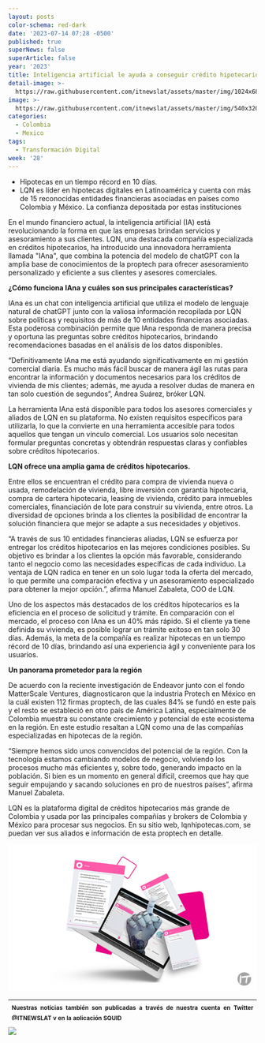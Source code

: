 ```yaml
---
layout: posts
color-schema: red-dark
date: '2023-07-14 07:28 -0500'
published: true
superNews: false
superArticle: false
year: '2023'
title: Inteligencia artificial le ayuda a conseguir crédito hipotecario
detail-image: >-
  https://raw.githubusercontent.com/itnewslat/assets/master/img/1024x680/Iana-g.jpg
image: >-
  https://raw.githubusercontent.com/itnewslat/assets/master/img/540x320/Iana-p.jpg
categories:
  - Colombia
  - Mexico
tags:
  - Transformación Digital
week: '28'
---
```

- Hipotecas en un tiempo récord en 10 días.
- LQN es líder en hipotecas digitales en Latinoamérica y cuenta con más de 15 reconocidas entidades financieras asociadas en países como Colombia y México. La confianza depositada por estas instituciones

En el mundo financiero actual, la inteligencia artificial (IA) está revolucionando la forma en que las empresas brindan servicios y asesoramiento a sus clientes. LQN, una destacada compañía especializada en créditos hipotecarios, ha introducido una innovadora herramienta llamada "IAna", que combina la potencia del modelo de chatGPT con la amplia base de conocimientos de la proptech para ofrecer asesoramiento personalizado y eficiente a sus clientes y asesores comerciales.
 
**¿Cómo funciona IAna y cuáles son sus principales características?**
 
IAna es un chat con inteligencia artificial que utiliza el modelo de lenguaje natural de chatGPT junto con la valiosa información recopilada por LQN sobre políticas y requisitos de más de 10 entidades financieras asociadas. Esta poderosa combinación permite que IAna responda de manera precisa y oportuna las preguntas sobre créditos hipotecarios, brindando recomendaciones basadas en el análisis de los datos disponibles.
 
“Definitivamente IAna me está ayudando significativamente en mi gestión comercial diaria. Es mucho más fácil buscar de manera ágil las rutas para encontrar la información y documentos necesarios para los créditos de vivienda de mis clientes; además, me ayuda a resolver dudas de manera en tan solo cuestión de segundos”, Andrea Suárez, bróker LQN.
 
La herramienta IAna está disponible para todos los asesores comerciales y aliados de LQN en su plataforma. No existen requisitos específicos para utilizarla, lo que la convierte en una herramienta accesible para todos aquellos que tengan un vínculo comercial. Los usuarios solo necesitan formular preguntas concretas y obtendrán respuestas claras y confiables sobre créditos hipotecarios.
 
**LQN ofrece una amplia gama de créditos hipotecarios.**
 
Entre ellos se encuentran el crédito para compra de vivienda nueva o usada, remodelación de vivienda, libre inversión con garantía hipotecaria, compra de cartera hipotecaria, leasing de vivienda, crédito para inmuebles comerciales, financiación de lote para construir su vivienda, entre otros. La diversidad de opciones brinda a los clientes la posibilidad de encontrar la solución financiera que mejor se adapte a sus necesidades y objetivos.
 
“A través de sus 10 entidades financieras aliadas, LQN se esfuerza por entregar los créditos hipotecarios en las mejores condiciones posibles. Su objetivo es brindar a los clientes la opción más favorable, considerando tanto el negocio como las necesidades específicas de cada individuo. La ventaja de LQN radica en tener en un solo lugar toda la oferta del mercado, lo que permite una comparación efectiva y un asesoramiento especializado para obtener la mejor opción.”, afirma Manuel Zabaleta, COO de LQN.
 
Uno de los aspectos más destacados de los créditos hipotecarios  es la eficiencia en el proceso de solicitud y trámite. En comparación con el mercado, el proceso con IAna es un 40% más rápido. Si el cliente ya tiene definida su vivienda, es posible lograr un trámite exitoso en tan solo 30 días. Además, la meta de la compañía es realizar hipotecas en un tiempo récord de 10 días, brindando así una experiencia ágil y conveniente para los usuarios.
 
**Un panorama prometedor para la región**
 
De acuerdo con la reciente investigación de Endeavor junto con el fondo MatterScale Ventures, diagnosticaron que la industria Protech en México en la cuál  existen 112 firmas proptech, de las cuales 84% se fundó en este país y el resto se estableció en otro país de América Latina, especialmente de Colombia muestra su constante crecimiento y potencial de este ecosistema en la región. En este estudio resaltan a LQN como una de las compañías especializadas en hipotecas de la región.
 
“Siempre hemos sido unos convencidos del potencial de la región. Con la tecnología estamos cambiando modelos de negocio, volviendo los procesos mucho más eficientes y, sobre todo, generando impacto en la población. Si bien es un momento en general difícil, creemos que hay que seguir empujando y sacando soluciones en pro de nuestros países”, afirma Manuel Zabaleta.
 
LQN es la plataforma digital de créditos hipotecarios más grande de Colombia y usada por las principales compañías y brokers de Colombia y México para procesar sus negocios. En su sitio web, lqnhipotecas.com, se puedan ver sus aliados e información de esta proptech en detalle.

![](https://raw.githubusercontent.com/itnewslat/assets/master/img/540x320/Iana-p.jpg)

<table style="height: 42px;" width="569">
<tbody>
<tr>
<td style="text-align: justify;"><sub><strong>Nuestras noticias también son publicadas a través de nuestra cuenta en Twitter <a href="https://twitter.com/itnewslat?lang=es">@ITNEWSLAT</a> y en la aplicación <a href="https://squidapp.co/en/">SQUID</a></strong></sub></td>
</tr>
</tbody>
</table>
<img src="https://tracker.metricool.com/c3po.jpg?hash=56f88a41e39ab42c063cc51676587a04"/>